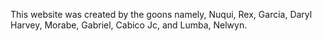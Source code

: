 This website was created by the goons namely, Nuqui, Rex, Garcia, Daryl Harvey, Morabe, Gabriel, Cabico Jc, and Lumba, Nelwyn.
